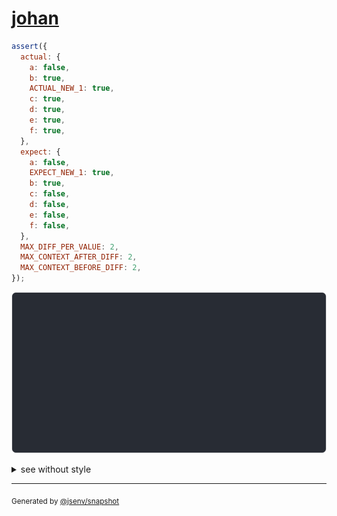 # [johan](../../advanced.test.js#L5)

```js
assert({
  actual: {
    a: false,
    b: true,
    ACTUAL_NEW_1: true,
    c: true,
    d: true,
    e: true,
    f: true,
  },
  expect: {
    a: false,
    EXPECT_NEW_1: true,
    b: true,
    c: false,
    d: false,
    e: false,
    f: false,
  },
  MAX_DIFF_PER_VALUE: 2,
  MAX_CONTEXT_AFTER_DIFF: 2,
  MAX_CONTEXT_BEFORE_DIFF: 2,
});
```

![img](throw.svg)

<details>
  <summary>see without style</summary>

```console
AssertionError: actual and expect are different

actual: {
  a: false,
  b: true,
  ACTUAL_NEW_1: true,
  c: true,
  ↓ 3 props ↓
}
expect: {
  a: false,
  EXPECT_NEW_1: true,
  b: true,
  c: false,
  ↓ 3 props ↓
}
```

</details>


---

<sub>
  Generated by <a href="https://github.com/jsenv/core/tree/main/packages/independent/snapshot">@jsenv/snapshot</a>
</sub>
